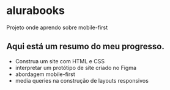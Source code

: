 <h1>alurabooks</h1>
<p>Projeto onde aprendo sobre mobile-first<p>
  
<h2>Aqui está um resumo do meu progresso.</h2>
<ul>
  <li>Construa um site com HTML e CSS</li>
  <li>interpretar um protótipo de site criado no Figma</li>
  <li>abordagem mobile-first</li>
  <li>media queries na construção de layouts responsivos</li>
</ul>
